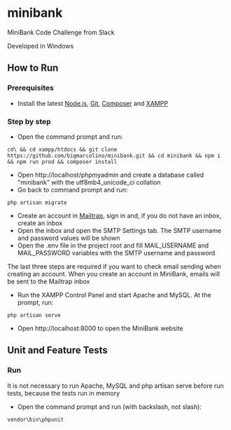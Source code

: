 # minibank
MiniBank Code Challenge from Slack

Developed in Windows

## How to Run

### Prerequisites
* Install the latest [Node.js](https://nodejs.org/en/), [Git](https://git-scm.com/download/win), [Composer](https://getcomposer.org/Composer-Setup.exe) and [XAMPP](https://www.apachefriends.org/pt_br/download.html)

### Step by step
* Open the command prompt and run:
```
cd\ && cd xampp/htdocs && git clone https://github.com/bigmarcolino/minibank.git && cd minibank && npm i && npm run prod && composer install
```
* Open http://localhost/phpmyadmin and create a database called "minibank" with the utf8mb4_unicode_ci collation
* Go back to command prompt and run:
```
php artisan migrate
```
* Create an account in [Mailtrap](https://mailtrap.io/), sign in and, if you do not have an inbox, create an inbox
* Open the inbox and open the SMTP Settings tab. The SMTP username and password values will be shown
* Open the .env file in the project root and fill MAIL_USERNAME and MAIL_PASSWORD variables with the SMTP username and password

The last three steps are required if you want to check email sending when creating an account. When you create an account in MiniBank, emails will be sent to the Mailtrap inbox

* Run the XAMPP Control Panel and start Apache and MySQL. At the prompt, run:
```
php artisan serve
```
* Open http://localhost:8000 to open the MiniBank website

## Unit and Feature Tests

### Run
It is not necessary to run Apache, MySQL and php artisan serve before run tests, because the tests run in memory

* Open the command prompt and run (with backslash, not slash):
```
vendor\bin\phpunit
```
